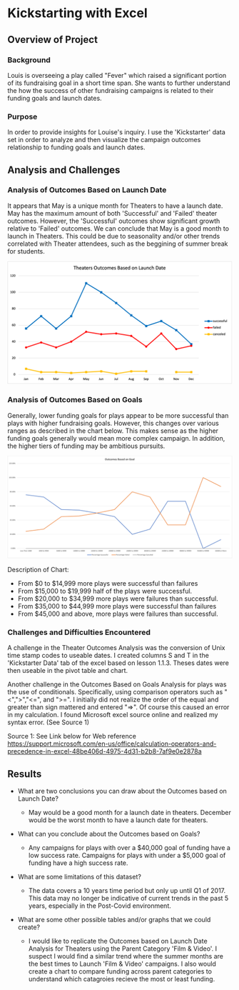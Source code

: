 # Kickstarting with Excel

## Overview of Project

### Background
Louis is overseeing a play called "Fever" which raised a significant portion of its fundraising goal in a short time span. She wants to further understand the how the success of other fundraising campaigns is related to their funding goals and launch dates. 

### Purpose
In order to provide insights for Louise's inquiry. I use the 'Kickstarter' data set in order to analyze and then visualize the campaign outcomes relationship to funding goals and launch dates.

## Analysis and Challenges

### Analysis of Outcomes Based on Launch Date

It appears that May is a unique month for Theaters to have a launch date. May has the maximum amount of both 'Successful' and 'Failed' theater outcomes. However, the 'Successful' outcomes show significant growth relative to 'Failed' outcomes. We can conclude that May is a good month to launch in Theaters. This could be due to seasonality and/or other trends correlated with Theater attendees, such as the beggining of summer break for students. 

![Theater_Outcomes_vs_Launch](Theater_Outcomes_vs_Launch.png "Theater_Outcomes_vs_Launch")

### Analysis of Outcomes Based on Goals

Generally, lower funding goals for plays appear to be more successful than plays with higher fundraising goals. However, this changes over various ranges as described in the chart below. This makes sense as the higher funding goals generally would mean more complex campaign. In addition, the higher tiers of funding may be ambitious pursuits.

![Outcomes_vs_Goals](Outcomes_vs_Goals.png "Outcomes_vs_Goals")

Description of Chart:
- From $0 to $14,999 more plays were successful than failures
- From $15,000 to $19,999 half of the plays were successful. 
- From $20,000 to $34,999 more plays were failures than successful.
- From $35,000 to $44,999 more plays were successful than failures
- From $45,000 and above, more plays were failures than successful.

### Challenges and Difficulties Encountered

A challenge in the Theater Outcomes Analysis was the conversion of Unix time stamp codes to useable dates. I created columns S and T in the 'Kickstarter Data' tab of the excel based on lesson 1.1.3. Theses dates were then useable in the pivot table and chart.

Another challenge in the Outcomes Based on Goals Analysis for plays was the use of conditionals. Specifically, using comparison operators such as "<",">","<=", and ">=". I initially did not realize the order of the equal and greater than sign mattered and entered "=>". Of course this caused an error in my calculation. I found Microsoft excel source online and realized my syntax error. (See Source 1)

Source 1: See Link below for Web reference 
https://support.microsoft.com/en-us/office/calculation-operators-and-precedence-in-excel-48be406d-4975-4d31-b2b8-7af9e0e2878a

## Results

- What are two conclusions you can draw about the Outcomes based on Launch Date?
    
   * May would be a good month for a launch date in theaters. December would be the worst month to have a launch date for theaters. 

- What can you conclude about the Outcomes based on Goals?

   * Any campaigns for plays with over a $40,000 goal of funding have a low success rate. Campaigns for plays with under a $5,000 goal of funding have a high success rate.

- What are some limitations of this dataset?

   * The data covers a 10 years time period but only up until Q1 of 2017. This data may no longer be indicative of current trends in the past 5 years, especially in the Post-Covid environment. 

- What are some other possible tables and/or graphs that we could create?

   * I would like to replicate the Outcomes based on Launch Date Analysis for Theaters using the Parent Category 'Film & Video'. I suspect I would find a similar trend where the summer months are the best times to Launch 'Film & Video' campaigns. I also would create a chart to compare funding across parent categories to understand which catagroies recieve the most or least funding.
